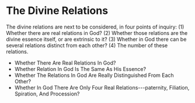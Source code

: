 # The Divine Relations

The divine relations are next to be considered, in four points of inquiry:
(1) Whether there are real relations in God?
(2) Whether those relations are the divine essence itself, or are extrinsic to it?
(3) Whether in God there can be several relations distinct from each other?
(4) The number of these relations.

* Whether There Are Real Relations In God?
* Whether Relation In God Is The Same As His Essence?
* Whether The Relations In God Are Really Distinguished From Each Other?
* Whether In God There Are Only Four Real Relations---paternity, Filiation, Spiration, And Procession?